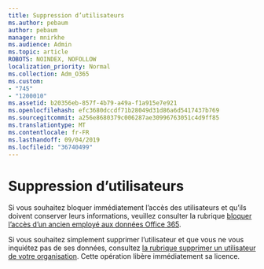 ```yaml
---
title: Suppression d’utilisateurs
ms.author: pebaum
author: pebaum
manager: mnirkhe
ms.audience: Admin
ms.topic: article
ROBOTS: NOINDEX, NOFOLLOW
localization_priority: Normal
ms.collection: Adm_O365
ms.custom:
- "745"
- "1200010"
ms.assetid: b20356eb-857f-4b79-a49a-f1a915e7e921
ms.openlocfilehash: efc3680dccdf71b28049d31d86a6d5417437b769
ms.sourcegitcommit: a256e8680379c006287ae30996763051c4d9ff85
ms.translationtype: MT
ms.contentlocale: fr-FR
ms.lasthandoff: 09/04/2019
ms.locfileid: "36740499"
---
```

# <a name="deleting-users"></a>Suppression d’utilisateurs

Si vous souhaitez bloquer immédiatement l’accès des utilisateurs et qu’ils doivent conserver leurs informations, veuillez consulter la rubrique [bloquer l’accès d’un ancien employé aux données Office 365](https://docs.microsoft.com/office365/admin/add-users/remove-former-employee#block-a-former-employees-access-to-office-365-data).
  
Si vous souhaitez simplement supprimer l’utilisateur et que vous ne vous inquiétez pas de ses données, consultez [la rubrique supprimer un utilisateur de votre organisation](https://docs.microsoft.com/office365/admin/add-users/delete-a-user). Cette opération libère immédiatement sa licence.
  